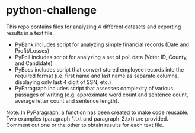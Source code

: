 # python-challenge
This repo contains files for analyzing 4 different datasets and exporting results in a text file.

- PyBank includes script for analyzing simple financial records (Date and Profit/Losses)
- PyPoll includes script for analyzing a set of poll data (Voter ID, County, and Candidate)
- PyBoss includes script that convert stored employee records into the required format (i.e. first name and last name as separate columns, displaying only last 4 digit of SSN, etc.)
- PyParagraph includes script that assesses complexity of various passages of writing (e.g. approximate word count and sentence count, average letter count and sentence length). 

Note: In PyParagraph, a function has been created to make code reusable. Two examples (paragraph_1.txt and paragraph_2.txt) are provided. Comment out one or the other to obtain results for each text file. 
